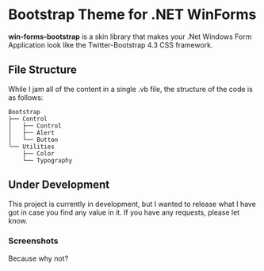 # Bootstrap Theme for .NET WinForms
**win-forms-bootstrap** is a skin library that makes your .Net Windows Form Application look like the Twitter-Bootstrap 4.3 CSS framework.

## File Structure

While I jam all of the content in a single .vb file, the structure of the code is as follows:

    Bootstrap
    ├── Control
    │   ├── Control
    │   ├── Alert
    │   └── Button
    └── Utilities
        ├── Color
        └── Typography

## Under Development

This project is currently in development, but I wanted to release what I have got in case you find any value in it. If you have any requests, please let know.

### Screenshots
Because why not?
